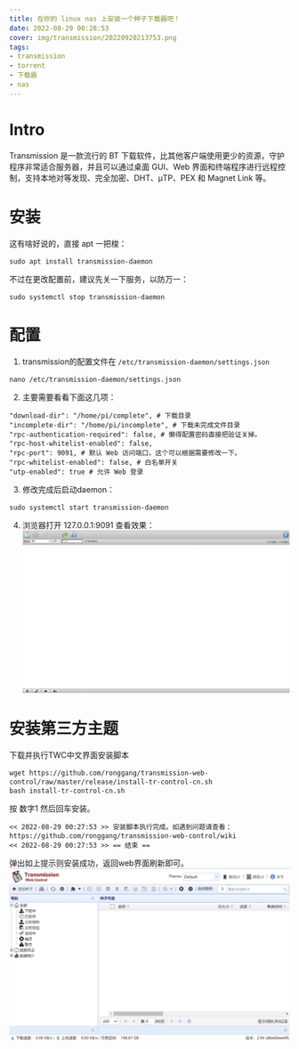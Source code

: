 ```yaml
---
title: 在你的 linux nas 上安装一个种子下载器吧！
date: 2022-08-29 00:28:53
cover: img/transmission/20220920213753.png
tags:
- transmission
- torrent
- 下载器
- nas
---
```

# Intro
Transmission 是一款流行的 BT 下载软件，比其他客户端使用更少的资源，守护程序非常适合服务器，并且可以通过桌面 GUI、Web 界面和终端程序进行远程控制，支持本地对等发现、完全加密、DHT、µTP、PEX 和 Magnet Link 等。
# 安装
这有啥好说的，直接 apt 一把梭：
```
sudo apt install transmission-daemon
```
不过在更改配置前，建议先关一下服务，以防万一：
```
sudo systemctl stop transmission-daemon
```

# 配置
1. transmission的配置文件在 `/etc/transmission-daemon/settings.json`
```
nano /etc/transmission-daemon/settings.json
```
2. 主要需要看看下面这几项：
```
"download-dir": "/home/pi/complete", # 下载目录 
"incomplete-dir": "/home/pi/incomplete", # 下载未完成文件目录
"rpc-authentication-required": false, # 懒得配置密码直接把验证关掉。
"rpc-host-whitelist-enabled": false,
"rpc-port": 9091, # 默认 Web 访问端口，这个可以根据需要修改一下。
"rpc-whitelist-enabled": false, # 白名单开关
"utp-enabled": true # 允许 Web 登录
```
3. 修改完成后启动daemon：
```
sudo systemctl start transmission-daemon
```
4. 浏览器打开 127.0.0.1:9091 查看效果：
![](/img/transmission/20220920213841.png)  

# 安装第三方主题
下载并执行TWC中文界面安装脚本
```
wget https://github.com/ronggang/transmission-web-control/raw/master/release/install-tr-control-cn.sh
bash install-tr-control-cn.sh
```
按 数字1 然后回车安装。
```
<< 2022-08-29 00:27:53 >> 安装脚本执行完成。如遇到问题请查看：https://github.com/ronggang/transmission-web-control/wiki
<< 2022-08-29 00:27:53 >> == 结束 ==
```
弹出如上提示则安装成功，返回web界面刷新即可。
![](/img/transmission/20220920213753.png)